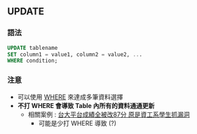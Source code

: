 ## UPDATE
### 語法
```sql
UPDATE tablename
SET column1 = value1, column2 = value2, ...
WHERE condition;
```

### 注意
- 可以使用 [WHERE](./002-WHERE-AND-OR-NOT.md) 來達成多筆資料選擇
- **不打 WHERE 會導致 Table 內所有的資料通通更新**
    - 相關案例 : [台大平台成績全被改87分 原是資工系學生抓漏洞](https://news.ltn.com.tw/news/life/breakingnews/2971370)
        - 可能是少打 WHERE 導致 (?)
